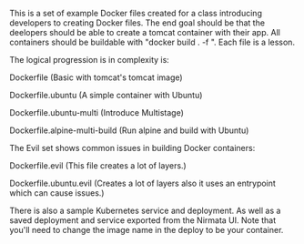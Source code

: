 This is a set of example Docker files created for a class introducing developers to creating Docker files.  The end goal should be that the deelopers should be able to create a tomcat container with their app.  All containers should be buildable with "docker build . -f <Dockerfile Name>".  Each file is a lesson.

The logical progression is in complexity is:

Dockerfile  (Basic with tomcat's tomcat image)

Dockerfile.ubuntu (A simple container with Ubuntu)

Dockerfile.ubuntu-multi (Introduce Multistage)

Dockerfile.alpine-multi-build (Run alpine and build with Ubuntu)

The Evil set shows common issues in building Docker containers:

Dockerfile.evil (This file creates a lot of layers.)

Dockerfile.ubuntu.evil (Creates a lot of layers also it uses an entrypoint which can cause issues.)

There is also a sample Kubernetes service and deployment.  As well as a saved deployment and service exported from the Nirmata UI.  Note that you'll need to change the image name in the deploy to be your container.

